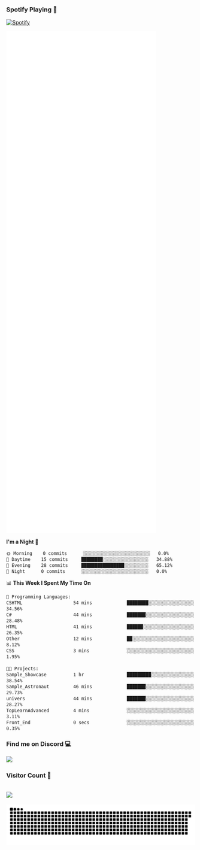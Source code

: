 ### Spotify Playing 🎵
[![Spotify](https://spotify-livestats-callme-milad.vercel.app/api/spotify)](https://open.spotify.com/user/314mrt6dxn5cqoxklh3thbwlr6by)

<img align="center" src="/github-metrics.svg" alt="Metrics" width="400">

<!--START_SECTION:waka-->
**I'm a Night 🦉** 

```text
🌞 Morning    0 commits      ░░░░░░░░░░░░░░░░░░░░░░░░░   0.0% 
🌆 Daytime    15 commits     ████████░░░░░░░░░░░░░░░░░   34.88% 
🌃 Evening    28 commits     ████████████████░░░░░░░░░   65.12% 
🌙 Night      0 commits      ░░░░░░░░░░░░░░░░░░░░░░░░░   0.0%

```


📊 **This Week I Spent My Time On** 

```text
💬 Programming Languages: 
CSHTML                   54 mins             ████████░░░░░░░░░░░░░░░░░   34.56% 
C#                       44 mins             ███████░░░░░░░░░░░░░░░░░░   28.48% 
HTML                     41 mins             ██████░░░░░░░░░░░░░░░░░░░   26.35% 
Other                    12 mins             ██░░░░░░░░░░░░░░░░░░░░░░░   8.12% 
CSS                      3 mins              ░░░░░░░░░░░░░░░░░░░░░░░░░   1.95%

🐱‍💻 Projects: 
Sample_Showcase          1 hr                █████████░░░░░░░░░░░░░░░░   38.54% 
Sample_Astronaut         46 mins             ███████░░░░░░░░░░░░░░░░░░   29.73% 
univers                  44 mins             ███████░░░░░░░░░░░░░░░░░░   28.27% 
TopLearnAdvanced         4 mins              ░░░░░░░░░░░░░░░░░░░░░░░░░   3.11% 
Front_End                0 secs              ░░░░░░░░░░░░░░░░░░░░░░░░░   0.35%

```


<!--END_SECTION:waka-->

### Find me on Discord 💻
<a href="https://discord.gg/t4DwTxa8KA" rel="nofollow"> 
  <img src="https://discord.c99.nl/widget/theme-3/977957889358573609.png" data-canonical-src="https://discord.c99.nl/widget/theme-3/977957889358573609.png" style="max-width: 100%;"></a>

### Visitor Count 🔢
<p align="left"> 
  <br>
  <img src="https://profile-counter.glitch.me/callme-devil/count.svg" />
</p>

<img src="https://github.com/callme-devil/callme-devil/blob/output/github-contribution-grid-snake.svg" alt="snake" style="max-width: 100%;">
